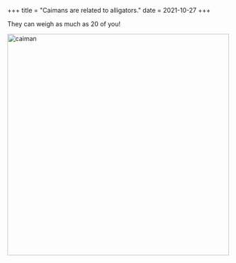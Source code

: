 +++
title = "Caimans are related to alligators."
date = 2021-10-27
+++


They can weigh as much as 20 of you!

<img src="https://upload.wikimedia.org/wikipedia/commons/thumb/f/f1/Esteros_Ibera_Caiman_Yacare.jpg/800px-Esteros_Ibera_Caiman_Yacare.jpg" alt="caiman" width="500">

